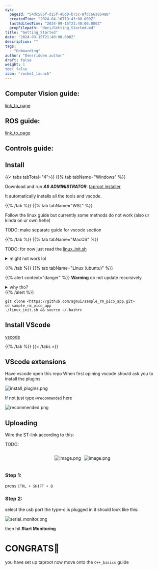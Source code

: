 ```yaml
---
sys:
  pageId: "54dc585f-d15f-45d0-b75c-8fdc66a854a8"
  createdTime: "2024-04-16T19:43:00.000Z"
  lastEditedTime: "2024-09-15T21:40:00.000Z"
  propFilepath: "docs/Getting_Started.md"
title: "Getting_Started"
date: "2024-09-15T21:40:00.000Z"
description: ""
tags:
  - "Onboarding"
author: "Overridden author"
draft: false
weight: 1
toc: false
icon: "rocket_launch"
---
```


## Computer Vision guide:

[link_to_page](86d45bc0-388b-4d26-8848-44f255f73d0e)

## ROS guide:

[link_to_page](3c76c1de-ec8f-46d6-8b0a-294005edc2d5)

## Controls guide:

## Install

{{< tabs tabTotal="4">}}
{{% tab tabName="Windows" %}}

Download and run _**AS ADMINISTRATOR**_: [taproot installer](https://github.com/Thornbots/TeachingFreshies/releases/tag/1.0)

It automatically installs all the tools and vscode.

{{% /tab %}}
{{% tab tabName="WSL" %}}

Follow the linux guide but currently some methods do not work (also ur kinda on ur own hehe)

TODO: make separate guide for vscode section

{{% /tab %}}
{{% tab tabName="MacOS" %}}

TODO: for now just read the [linux_init.sh](https://github.com/agmui/sample_rm_pico_app/blob/main/linux_init.sh)

<details>
<summary>might not work lol</summary>

`brew install libusb pkg-config`

Next install: [vscode](https://code.visualstudio.com/Download)

</details>

{{% /tab %}}
{{% tab tabName="Linux (ubuntu)" %}}

{{% alert context="danger" %}}
**Warning** do not update recursively
<details>
<summary>why tho?</summary>
There are some submodules that may go on for a while (like tinyusb) and I highly
recommend you don't need to get them.
If you want to see what submodules I update just look in `linux_init.sh`
</details>
{{% /alert %}}

```shell
git clone <https://github.com/agmui/sample_rm_pico_app.git>
cd sample_rm_pico_app
./linux_init.sh && source ~/.bashrc
```

## Install VScode

[vscode](https://code.visualstudio.com/Download)

{{% /tab %}}
{{< /tabs >}}

## VScode extensions

Have vscode open this repo
When first opining vscode should ask you to install the plugins

![install_plugins.png](https://prod-files-secure.s3.us-west-2.amazonaws.com/d518164a-d88e-44d1-a4ee-3adb3bd8bce0/89bd30f0-1825-4e77-867b-0a41ce370880/install_plugins.png?X-Amz-Algorithm=AWS4-HMAC-SHA256&X-Amz-Content-Sha256=UNSIGNED-PAYLOAD&X-Amz-Credential=ASIAZI2LB466RJ55B2DU%2F20250326%2Fus-west-2%2Fs3%2Faws4_request&X-Amz-Date=20250326T170742Z&X-Amz-Expires=3600&X-Amz-Security-Token=IQoJb3JpZ2luX2VjEMn%2F%2F%2F%2F%2F%2F%2F%2F%2F%2FwEaCXVzLXdlc3QtMiJHMEUCIQDPs%2Fn6nzLalpDQLjc9jCmqAUrLx1YfV5R4gz2bIjqMFAIgRSDyNCCgZFLHvxLUOwyHsxI%2FhaEKsxJPYr%2B5dWQuFzkq%2FwMIMhAAGgw2Mzc0MjMxODM4MDUiDJmxNB4tyO4jkt49mircA7XLHMG3YBWJ5WOh5tVV27PbNE8OjBCvZei7rDxA12axOLBQrGVFHviCtxDMUgzp9tIZ8HFT24mBZT5QE3D%2Bfpr8%2FXrVLVtUjfnFiT04kuB4c%2B3Tzw9cCAApZGKbrKNrzHt7WNy0QJDzfDqx3mnHI3sh5Fj4KhKMkgpSFfoCvs1NlJCldv4NQJ2usxyDYlCdhKwH054kV3OzrqkWI%2BEuYrZrXpfW5Kfgc1seEZe9kPZe4wRJkH7%2F0kiHEH5Un3tzUalS%2BVEiL0TvcXpcLK3SPr2CgUTu3hwrBfHjeMT21qhJrp2tDpU37sQTd9u8qro3W4o1mGtU3KrDQ0E8GglwMKG5MgUt%2FuTEHeYHsivZOHX3%2BN9FGvAkuNf0UzVS%2ForclILKJpcRQEqkDun8FgSm1fat1Rv4OXebbAz%2B3Fir%2BXcrVsOOycIshxNrvLb8c%2B7Jza%2B%2F2aeBP%2FvxZ%2Fs14ZmfoT97kxNfZGcvXuGgE5pTG%2F31F4eStbKHL7BaWBsH5QUI32x75mKM6ljGZVfs3wMIUKNZLK0qShxpvrMCiolVnQGYLsBoKZDXGKLNGpxsxFSUmcOs3PjCh%2FE7c%2F7pz9Ex4PRrJ27kNsfS34MVNIJp1xuxQOcLe2XNqgnyLXXIMJ%2FXkL8GOqUBp787vEuKqVDnnm5cUguqr%2FPUfoO%2B7%2BLhNSQ9ExPC6h7mfaM9KmnqNue7ak3Y7MBy1WH1EKHz7kOzRfF5rrRXzGeBcRw9VoV59Pq944BPVjcinv%2BpNflgDbtFPDlEsUDooKbLYoxv528%2BwIyqA7tWogQtO46aZCEpegq3CRlLvF0uNKlHlojWlJa8m%2FB2potYSmZtScVvj7M2XiT%2BqfVuOGpZFxrM&X-Amz-Signature=fea71d0d201d607897e399d01ae320616493a8c6f5154fe6c4ed3655a21d928e&X-Amz-SignedHeaders=host&x-id=GetObject)

If not just type `@recommended` here  

![recommended.png](https://prod-files-secure.s3.us-west-2.amazonaws.com/d518164a-d88e-44d1-a4ee-3adb3bd8bce0/61e661e9-5d85-4dfc-be0d-8d2097a5e793/recommended.png?X-Amz-Algorithm=AWS4-HMAC-SHA256&X-Amz-Content-Sha256=UNSIGNED-PAYLOAD&X-Amz-Credential=ASIAZI2LB466RJ55B2DU%2F20250326%2Fus-west-2%2Fs3%2Faws4_request&X-Amz-Date=20250326T170742Z&X-Amz-Expires=3600&X-Amz-Security-Token=IQoJb3JpZ2luX2VjEMn%2F%2F%2F%2F%2F%2F%2F%2F%2F%2FwEaCXVzLXdlc3QtMiJHMEUCIQDPs%2Fn6nzLalpDQLjc9jCmqAUrLx1YfV5R4gz2bIjqMFAIgRSDyNCCgZFLHvxLUOwyHsxI%2FhaEKsxJPYr%2B5dWQuFzkq%2FwMIMhAAGgw2Mzc0MjMxODM4MDUiDJmxNB4tyO4jkt49mircA7XLHMG3YBWJ5WOh5tVV27PbNE8OjBCvZei7rDxA12axOLBQrGVFHviCtxDMUgzp9tIZ8HFT24mBZT5QE3D%2Bfpr8%2FXrVLVtUjfnFiT04kuB4c%2B3Tzw9cCAApZGKbrKNrzHt7WNy0QJDzfDqx3mnHI3sh5Fj4KhKMkgpSFfoCvs1NlJCldv4NQJ2usxyDYlCdhKwH054kV3OzrqkWI%2BEuYrZrXpfW5Kfgc1seEZe9kPZe4wRJkH7%2F0kiHEH5Un3tzUalS%2BVEiL0TvcXpcLK3SPr2CgUTu3hwrBfHjeMT21qhJrp2tDpU37sQTd9u8qro3W4o1mGtU3KrDQ0E8GglwMKG5MgUt%2FuTEHeYHsivZOHX3%2BN9FGvAkuNf0UzVS%2ForclILKJpcRQEqkDun8FgSm1fat1Rv4OXebbAz%2B3Fir%2BXcrVsOOycIshxNrvLb8c%2B7Jza%2B%2F2aeBP%2FvxZ%2Fs14ZmfoT97kxNfZGcvXuGgE5pTG%2F31F4eStbKHL7BaWBsH5QUI32x75mKM6ljGZVfs3wMIUKNZLK0qShxpvrMCiolVnQGYLsBoKZDXGKLNGpxsxFSUmcOs3PjCh%2FE7c%2F7pz9Ex4PRrJ27kNsfS34MVNIJp1xuxQOcLe2XNqgnyLXXIMJ%2FXkL8GOqUBp787vEuKqVDnnm5cUguqr%2FPUfoO%2B7%2BLhNSQ9ExPC6h7mfaM9KmnqNue7ak3Y7MBy1WH1EKHz7kOzRfF5rrRXzGeBcRw9VoV59Pq944BPVjcinv%2BpNflgDbtFPDlEsUDooKbLYoxv528%2BwIyqA7tWogQtO46aZCEpegq3CRlLvF0uNKlHlojWlJa8m%2FB2potYSmZtScVvj7M2XiT%2BqfVuOGpZFxrM&X-Amz-Signature=e02c0f8599188450e423df797ac58e66b4b4133594d077c9da84fd6d12f92ea2&X-Amz-SignedHeaders=host&x-id=GetObject)

## Uploading

Wire the ST-link according to this:

TODO:

<div style="display: flex;flex-direction: row; column-gap:10px; max-width: 630px;justify-content: center;">
<div>

![image.png](https://prod-files-secure.s3.us-west-2.amazonaws.com/d518164a-d88e-44d1-a4ee-3adb3bd8bce0/210ecb78-1116-4d7b-b9b7-2292f66fa2c2/image.png?X-Amz-Algorithm=AWS4-HMAC-SHA256&X-Amz-Content-Sha256=UNSIGNED-PAYLOAD&X-Amz-Credential=ASIAZI2LB466QK26ILL7%2F20250326%2Fus-west-2%2Fs3%2Faws4_request&X-Amz-Date=20250326T170746Z&X-Amz-Expires=3600&X-Amz-Security-Token=IQoJb3JpZ2luX2VjEMn%2F%2F%2F%2F%2F%2F%2F%2F%2F%2FwEaCXVzLXdlc3QtMiJHMEUCIHt4ER%2BTa9cYAu%2F9S6jU9D0ugv%2FghWmwjIKUR1%2FIyYvSAiEA6RXOpHlC%2Bd1Rmixvf321fRU5o%2B07CDEb0p41eeaY5yoq%2FwMIMhAAGgw2Mzc0MjMxODM4MDUiDO1pIrIh98hhuRfHpircA%2BQYI7HWQntK6hfeatup3naVz9TVzYOKewVNGxljd4MCD2JjOPRaqZn51cZDREcHH6KkZ4x86Jdhd74jdgJxHAUwwrC45iUCZVMDNYDQkzFIXeAtQBLjhqQUadkyfDsShTZsota4%2B4mCvd4xVEzIyBl%2FaAD6Q073G%2FgsYRoATuvEcMsqgjywfa2Jn%2BXQUPlZA8WkHMOHujF%2FkRaACdgpXHBARfrkgNZMasDzXGBiRtl1220fSPyh2G72AnVWOoiyEDMge2%2BwiBYoL4mM%2F9cJXBEsey4guW3cVjqQ8xsiib1UwKPJWEYt3jqrVVU2%2F1mnqPY57geFmQgxPiWP4e%2BhI%2BjsYLFGeibJr%2FFdNzcHJ%2FAaXVTOAmNj8%2FltoR8kEyakMaaRK3wHm40WMeY22nBXLM%2BJSJCgof9RnmOXU0ExGc97Rx8H3c0KG6goF9h1CF2JoCvRj9AAMpdNcZSKXvcuo4jTabNL%2F6kMZNzFdlS78hJ2OKJtGy21suCDVPY2pgIq8nMz6IdZ5dOTD8O3oOljb6kb4l4FVVhqYgdkvmFbPfq1cw6O67fhxMOdZ9gWXjfI0KGmnnZwN8%2BPzQCZZGDluL5EdtnRghUFKPC6Brt1suqOb5SzRSiHsHYoDcUuMMjXkL8GOqUBr1oVWsD0qlv5%2Fv%2F4XkfAOOoZVCKaJQjHTfHm0WiMl77UrUORcDEeJYduntX%2BR8sxV1B%2FxDLrKAXSbxdL6f2d%2BCGqLh2Rbn1H%2FvOhJJusuO9kdZvV1pFewPNQtJJw74tHFr7gNbI9ARZWG%2BXp2QIkp3hx3EH5kxfqXQhN39TIzYnxj2PNVBAUa%2Fw68VjAXrYm1OEVjTkpVRSqxJ%2Bhmul5wZx3mcSi&X-Amz-Signature=e4a92f03cb1557e16e837ad0b9335d1f590ca3a1cf2271603f7d651e8b4fe246&X-Amz-SignedHeaders=host&x-id=GetObject)

</div>
<div>

![image.png](https://prod-files-secure.s3.us-west-2.amazonaws.com/d518164a-d88e-44d1-a4ee-3adb3bd8bce0/33a0fd0f-8ca6-4a86-8e09-26e95ded1fff/image.png?X-Amz-Algorithm=AWS4-HMAC-SHA256&X-Amz-Content-Sha256=UNSIGNED-PAYLOAD&X-Amz-Credential=ASIAZI2LB466ZWIU7XMH%2F20250326%2Fus-west-2%2Fs3%2Faws4_request&X-Amz-Date=20250326T170746Z&X-Amz-Expires=3600&X-Amz-Security-Token=IQoJb3JpZ2luX2VjEMn%2F%2F%2F%2F%2F%2F%2F%2F%2F%2FwEaCXVzLXdlc3QtMiJGMEQCIACscDA%2Bp5KoXAhvkeKAagGJx4rUYwXhYey8FcNjn0aJAiBCgdUHKVaoQ3TlR4IyhFUGvC2JsMTaO%2FZSbs1%2FMC%2FHaSr%2FAwgyEAAaDDYzNzQyMzE4MzgwNSIM0sV1%2FEGDPAJMTNXFKtwD5y4JAK13UyZAFS8YzXXJUhOTNlDbG%2BF38NwKKunk5BVNmy1VaN6P9h6hRsVg2QNqcRn9d6J8%2Bg0T7jcgZnXAbIBAT4Vi%2F9DpS1ZYTLeb%2FDRZ3r7f7GROW3TtEFsV2htKrGI%2B5%2FjLgsduC93sXS4NkQZgzzNZiLT%2FrQ9KIqRgOGMXTWEJzoyzrRLqLS%2BpGMMGGPHlQ6uMdpv0Pr4bVpCMigd2WArtYimIsWg1KLzhKPploqxFzPwWKzz35zy5rZ%2F4H0ApKQA722oB1%2FqJYlnKhcBf5Jn2eoBDSuzPh7MUxBy6pFrfDXuN8OSdpw1FB%2FBW%2FtHC5X5Skrh7XI6fF6FfF86xUYxSPl947qs3PWF9tE9ZhDb84mbqJ1hgVPDfcMFhfbprB%2F3uGBAO6kB4LnZfMBYwC6iYLTFdmHoKAeX1GrbZYx0O2Me%2BtiETooF5hlfj7PvbHMaKCttaoR5EaakGhzS5yPMpSSN4SSO%2B4aIwMobbhZZRgFxDnoYcSFFluICbZa3xoGbUzq3uE%2BwmMsCEUgkTD9zC7DwNMrvaOdW8tvpGeDAYcmivOWDVY1ZyNwc0uLkJjAA2Sj%2B5mp0Wl32PSaBsTZrWuqp97FmNLqtnF0VCeuJtK9cLoABhPbUw8deQvwY6pgHTOW8kjz%2FdgQHjL9Cltb6Wx4uqjbhL1bN9S3Dh8SzoOclqI%2F6DVTSSqmJdTXDvgM3mA9MtFldIDtMFOdn1gtMFs2O2u3PP1k47I1KiypTYxLoRQVLAjM%2FQHKEBKVPmG2PNV6iSViMpi%2BA4vGHoXvG7FYAbHdb1lRkYnWjVcvNsuvXlTU9l8XzgyN8TJfP9R6RVUzusts70zg6DxAMRSS9DuEBp3Nkb&X-Amz-Signature=e1f7a7358eb3a8eb194a8e1cd09cae0a1b0c12b88fc0948450bbbf5b124b2adc&X-Amz-SignedHeaders=host&x-id=GetObject)

</div>
</div>

### Step 1:

press `CTRL + SHIFT + B`

### Step 2:

select the usb port the type-c is plugged in it should look like this:

![serial_monitor.png](https://prod-files-secure.s3.us-west-2.amazonaws.com/d518164a-d88e-44d1-a4ee-3adb3bd8bce0/f03f4774-05d4-4393-b6a0-d5efb6d315ab/serial_monitor.png?X-Amz-Algorithm=AWS4-HMAC-SHA256&X-Amz-Content-Sha256=UNSIGNED-PAYLOAD&X-Amz-Credential=ASIAZI2LB466RJ55B2DU%2F20250326%2Fus-west-2%2Fs3%2Faws4_request&X-Amz-Date=20250326T170742Z&X-Amz-Expires=3600&X-Amz-Security-Token=IQoJb3JpZ2luX2VjEMn%2F%2F%2F%2F%2F%2F%2F%2F%2F%2FwEaCXVzLXdlc3QtMiJHMEUCIQDPs%2Fn6nzLalpDQLjc9jCmqAUrLx1YfV5R4gz2bIjqMFAIgRSDyNCCgZFLHvxLUOwyHsxI%2FhaEKsxJPYr%2B5dWQuFzkq%2FwMIMhAAGgw2Mzc0MjMxODM4MDUiDJmxNB4tyO4jkt49mircA7XLHMG3YBWJ5WOh5tVV27PbNE8OjBCvZei7rDxA12axOLBQrGVFHviCtxDMUgzp9tIZ8HFT24mBZT5QE3D%2Bfpr8%2FXrVLVtUjfnFiT04kuB4c%2B3Tzw9cCAApZGKbrKNrzHt7WNy0QJDzfDqx3mnHI3sh5Fj4KhKMkgpSFfoCvs1NlJCldv4NQJ2usxyDYlCdhKwH054kV3OzrqkWI%2BEuYrZrXpfW5Kfgc1seEZe9kPZe4wRJkH7%2F0kiHEH5Un3tzUalS%2BVEiL0TvcXpcLK3SPr2CgUTu3hwrBfHjeMT21qhJrp2tDpU37sQTd9u8qro3W4o1mGtU3KrDQ0E8GglwMKG5MgUt%2FuTEHeYHsivZOHX3%2BN9FGvAkuNf0UzVS%2ForclILKJpcRQEqkDun8FgSm1fat1Rv4OXebbAz%2B3Fir%2BXcrVsOOycIshxNrvLb8c%2B7Jza%2B%2F2aeBP%2FvxZ%2Fs14ZmfoT97kxNfZGcvXuGgE5pTG%2F31F4eStbKHL7BaWBsH5QUI32x75mKM6ljGZVfs3wMIUKNZLK0qShxpvrMCiolVnQGYLsBoKZDXGKLNGpxsxFSUmcOs3PjCh%2FE7c%2F7pz9Ex4PRrJ27kNsfS34MVNIJp1xuxQOcLe2XNqgnyLXXIMJ%2FXkL8GOqUBp787vEuKqVDnnm5cUguqr%2FPUfoO%2B7%2BLhNSQ9ExPC6h7mfaM9KmnqNue7ak3Y7MBy1WH1EKHz7kOzRfF5rrRXzGeBcRw9VoV59Pq944BPVjcinv%2BpNflgDbtFPDlEsUDooKbLYoxv528%2BwIyqA7tWogQtO46aZCEpegq3CRlLvF0uNKlHlojWlJa8m%2FB2potYSmZtScVvj7M2XiT%2BqfVuOGpZFxrM&X-Amz-Signature=5a510ec1833d84527612414c0974b167d201a05073c39fe9cdf29d9253011d83&X-Amz-SignedHeaders=host&x-id=GetObject)

then hit **Start Monitoring**

# CONGRATS🎉

you have set up taproot now move onto the `C++_basics` guide
